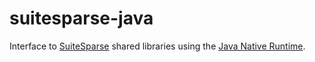 # suitesparse-java
Interface to [SuiteSparse](http://suitesparse.com/) shared libraries using the [Java Native Runtime](https://github.com/jnr/).
